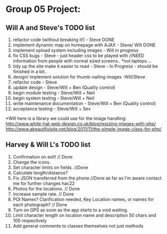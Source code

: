 Group 05 Project:
==================
Will A and Steve's TODO list
--------------
1. refactor code (without breaking it!) - Steve DONE
2. implement dynamic map on homepage with AJAX - Steve/ Will DONE
3. implement upload system including images - Will in progress
4. fix CSS bugs - Steve - just header css to be played with //NEED information from people with normal sized screens..
*not laptops....
5. tidy up the site make it easier to read - Steve - In Progress - should be finished in a bit..
6. design/ implement solution for thumb-nailing images -Will/Steve
7. refactor code - Steve
8. update design - Steve/Will + Ben (Quality control)
9. begin module testing - Steve/Will + Neil
10. begin system testing - Steve/Will + Neil
11. write maintenance documentation - Steve/Will + Ben (Quality control)
12. acceptance testing - Steve/Will + Sev

*WIll here is a library we could use for the image handling:
http://www.white-hat-web-design.co.uk/blog/resizing-images-with-php/
http://www.abeautifulsite.net/blog/2011/11/the-simple-image-class-for-php/

Harvey & Will L's TODO list
---------------
1. Confirmation on exit! // Done
2. Change the icons.
3. Set character limits on fields. //Done
4. Calculate length/distance?
5. Fix JSON transferred from the phone.//Done as far as I'm aware contact me for further changes hac22
6. Photos for the locations. // Done
7. Increase sample rate. // Done
8. POI Names? Clarification needed, Key Location names, or names for each photograph? // Done
9. Turn on GPS as soon as the app starts to a void waiting.
10. Limit character length on location name and description 50 chars and 100 respectively
11. Add general comments to classes themselves not just methods 

